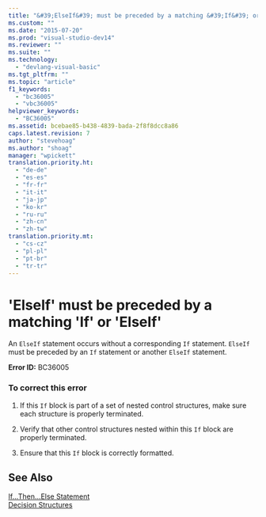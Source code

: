 ```yaml
---
title: "&#39;ElseIf&#39; must be preceded by a matching &#39;If&#39; or &#39;ElseIf&#39; | Microsoft Docs"
ms.custom: ""
ms.date: "2015-07-20"
ms.prod: "visual-studio-dev14"
ms.reviewer: ""
ms.suite: ""
ms.technology: 
  - "devlang-visual-basic"
ms.tgt_pltfrm: ""
ms.topic: "article"
f1_keywords: 
  - "bc36005"
  - "vbc36005"
helpviewer_keywords: 
  - "BC36005"
ms.assetid: bcebae85-b438-4839-bada-2f8f8dcc8a86
caps.latest.revision: 7
author: "stevehoag"
ms.author: "shoag"
manager: "wpickett"
translation.priority.ht: 
  - "de-de"
  - "es-es"
  - "fr-fr"
  - "it-it"
  - "ja-jp"
  - "ko-kr"
  - "ru-ru"
  - "zh-cn"
  - "zh-tw"
translation.priority.mt: 
  - "cs-cz"
  - "pl-pl"
  - "pt-br"
  - "tr-tr"
---
```

# &#39;ElseIf&#39; must be preceded by a matching &#39;If&#39; or &#39;ElseIf&#39;
An `ElseIf` statement occurs without a corresponding `If` statement. `ElseIf` must be preceded by an `If` statement or another `ElseIf` statement.  
  
 **Error ID:** BC36005  
  
### To correct this error  
  
1.  If this `If` block is part of a set of nested control structures, make sure each structure is properly terminated.  
  
2.  Verify that other control structures nested within this `If` block are properly terminated.  
  
3.  Ensure that this `If` block is correctly formatted.  
  
## See Also  
 [If...Then...Else Statement](../../visual-basic/language-reference/statements/if-then-else-statement.md)   
 [Decision Structures](../../visual-basic/programming-guide/language-features/control-flow/decision-structures.md)
